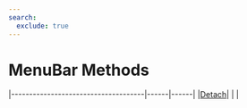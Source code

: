 ```yaml
---
search:
  exclude: true
---
```


<h1 class="heading"><span class="name">MenuBar Methods</span></h1>

|-------------------------------------|------|------|
|[Detach](../methodorevents/detach.md)|&nbsp;|&nbsp;|
